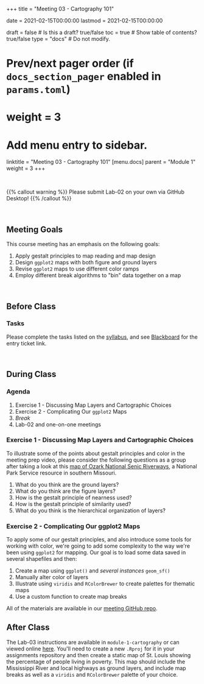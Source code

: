 +++
  title = "Meeting 03 - Cartography 101"
  
  date = 2021-02-15T00:00:00
  lastmod = 2021-02-15T00:00:00
  
  draft = false  # Is this a draft? true/false
  toc = true  # Show table of contents? true/false
  type = "docs"  # Do not modify.
  
  # Prev/next pager order (if `docs_section_pager` enabled in `params.toml`)
  # weight = 3
  
  # Add menu entry to sidebar.
  linktitle = "Meeting 03 - Cartography 101"
  [menu.docs]
  parent = "Module 1"
  weight = 3
+++

<br> 

{{% callout warning %}}
Please submit Lab-02 on your own via GitHub Desktop!
{{% /callout %}}

<br>

## Meeting Goals
This course meeting has an emphasis on the following goals:

  1. Apply gestalt principles to map reading and map design
  2. Design `ggplot2` maps with both figure and ground layers
  3. Revise `ggplot2` maps to use different color ramps
  4. Employ different break algorithms to "bin" data together on a map

<br>

## Before Class
### Tasks
Please complete the tasks listed on the [syllabus](https://slu-soc5650.github.io/syllabus/module-1-course-introduction.html), and see [Blackboard](https://blackboard.slu.edu) for the entry ticket link.

<br>

## During Class
### Agenda

  1. Exercise 1 - Discussing Map Layers and Cartographic Choices
  2. Exercise 2 - Complicating Our `ggplot2` Maps
  3. *Break*
  4. Lab-02 and one-on-one meetings

### Exercise 1 - Discussing Map Layers and Cartographic Choices
To illustrate some of the points about gestalt principles and color in the meeting prep video, please consider the following questions as a group after taking a look at this [map of Ozark National Senic Riverways](http://npmaps.com/wp-content/uploads/ozark-map.jpg), a National Park Service resource in southern Missouri. 

  1. What do you think are the ground layers?
  2. What do you think are the figure layers?
  3. How is the gestalt principle of nearness used?
  4. How is the gestalt principle of similarity used?
  5. What do you think is the hierarchical organization of layers?

### Exercise 2 - Complicating Our ggplot2 Maps
To apply some of our gestalt principles, and also introduce some tools for working with color, we're going to add some complexity to the way we're been using `ggplot2` for mapping. Our goal is to load some data saved in several shapefiles and then:

  1. Create a map using `ggplot()` and *several instances* `geom_sf()`
  2. Manually alter color of layers
  3. Illustrate using `viridis` and `RColorBrewer` to create palettes for thematic maps
  4. Use a custom function to create map breaks
  
All of the materials are available in our [meeting GitHub repo](http://github.com/slu-soc5650/module-1-cartography). 

## After Class
The Lab-03 instructions are available in `module-1-cartography` or can viewed online [here](https://github.com/slu-soc5650/module-1-cartography/blob/master/assignments/lab-03.pdf). You'll need to create a new `.Rproj` for it in your assignments repository and then create a static map of St. Louis showing the percentage of people living in poverty. This map should include the Mississippi River and local highways as ground layers, and include map breaks as well as a `viridis` and `RColorBrewer` palette of your choice.
